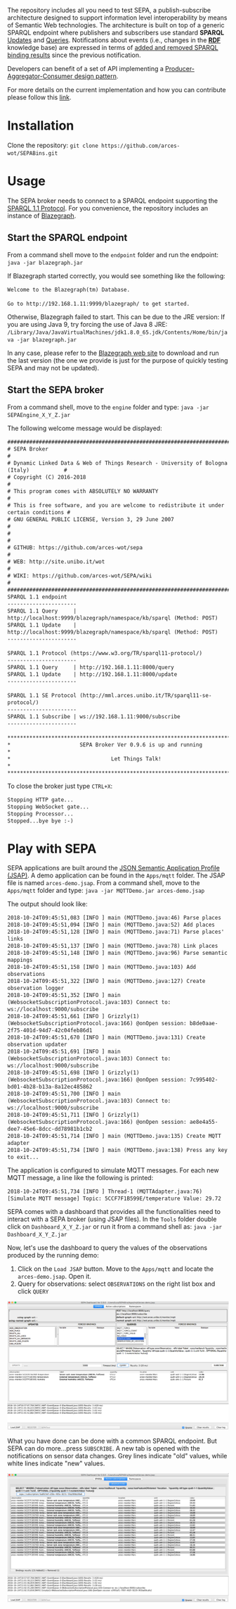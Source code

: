 The repository includes all you need to test SEPA, a publish-subscribe architecture designed to support information level interoperability by means of Semantic Web technologies. The architecture is built on top of a generic SPARQL endpoint where publishers and subscribers use standard **SPARQL** [Updates](https://www.w3.org/TR/sparql11-update/) and [Queries](https://www.w3.org/TR/sparql11-query/). Notifications about events (i.e., changes in the [**RDF**](https://www.w3.org/RDF/) knowledge base) are expressed in terms of [added and removed SPARQL binding results](http://mml.arces.unibo.it/TR/sparql11-subscribe.html) since the previous notification. 

Developers can benefit of a set of API implementing a [Producer-Aggregator-Consumer design pattern](http://mml.arces.unibo.it/TR/jsap.html).

For more details on the current implementation and how you can contribute please follow this [link](https://github.com/arces-wot/SEPA).

# Installation
Clone the repository: `git clone https://github.com/arces-wot/SEPABins.git`

# Usage
The SEPA broker needs to connect to a SPARQL endpoint supporting the [SPARQL 1.1 Protocol](https://www.w3.org/TR/sparql11-protocol/). For you convenience, the repository includes an instance of [Blazegraph](https://www.blazegraph.com/).

## Start the SPARQL endpoint
From a command shell move to the `endpoint` folder and run the endpoint: `java -jar blazegraph.jar`

If Blazegraph started correctly, you would see something like the following:

```
Welcome to the Blazegraph(tm) Database.

Go to http://192.168.1.11:9999/blazegraph/ to get started.
```
Otherwise, Blazegraph failed to start. This can be due to the JRE version: If you are using Java 9, try forcing the use of Java 8 JRE: `/Library/Java/JavaVirtualMachines/jdk1.8.0_65.jdk/Contents/Home/bin/java -jar blazegraph.jar`

In any case, please refer to the [Blazegraph web site](https://www.blazegraph.com/) to download and run the last version (the one we provide is just for the purpose of quickly testing SEPA and may not be updated).

## Start the SEPA broker
From a command shell, move to the `engine` folder and type: `java -jar SEPAEngine_X_Y_Z.jar`

The following welcome message would be displayed:

```
##########################################################################################
# SEPA Broker                                                                            #
# Dynamic Linked Data & Web of Things Research - University of Bologna (Italy)           #
# Copyright (C) 2016-2018                                                                #
# This program comes with ABSOLUTELY NO WARRANTY                                         #
# This is free software, and you are welcome to redistribute it under certain conditions #
# GNU GENERAL PUBLIC LICENSE, Version 3, 29 June 2007                                    #
#                                                                                        #
# GITHUB: https://github.com/arces-wot/sepa                                              #
# WEB: http://site.unibo.it/wot                                                          #
# WIKI: https://github.com/arces-wot/SEPA/wiki                                           #
##########################################################################################
SPARQL 1.1 endpoint
----------------------
SPARQL 1.1 Query     | http://localhost:9999/blazegraph/namespace/kb/sparql (Method: POST)
SPARQL 1.1 Update    | http://localhost:9999/blazegraph/namespace/kb/sparql (Method: POST)
----------------------

SPARQL 1.1 Protocol (https://www.w3.org/TR/sparql11-protocol/)
----------------------
SPARQL 1.1 Query     | http://192.168.1.11:8000/query
SPARQL 1.1 Update    | http://192.168.1.11:8000/update
----------------------

SPARQL 1.1 SE Protocol (http://mml.arces.unibo.it/TR/sparql11-se-protocol/)
----------------------
SPARQL 1.1 Subscribe | ws://192.168.1.11:9000/subscribe
----------------------

*****************************************************************************************
*                      SEPA Broker Ver 0.9.6 is up and running                          *
*                                Let Things Talk!                                       *
*****************************************************************************************
```

To close the broker just type `CTRL+X`:

```
Stopping HTTP gate...
Stopping WebSocket gate...
Stopping Processor...
Stopped...bye bye :-)
```
# Play with SEPA
SEPA applications are built around the [JSON Semantic Application Profile (JSAP)](http://mml.arces.unibo.it/TR/jsap.html).  A demo application can be found in the `Apps/mqtt` folder. The JSAP file is named `arces-demo.jsap`. From a command shell, move to the `Apps/mqtt` folder and type: `java -jar MQTTDemo.jar arces-demo.jsap`

The output should look like:

```
2018-10-24T09:45:51,083 [INFO ] main (MQTTDemo.java:46) Parse places
2018-10-24T09:45:51,094 [INFO ] main (MQTTDemo.java:52) Add places
2018-10-24T09:45:51,128 [INFO ] main (MQTTDemo.java:71) Parse places' links
2018-10-24T09:45:51,137 [INFO ] main (MQTTDemo.java:78) Link places
2018-10-24T09:45:51,148 [INFO ] main (MQTTDemo.java:96) Parse semantic mappings
2018-10-24T09:45:51,158 [INFO ] main (MQTTDemo.java:103) Add observations
2018-10-24T09:45:51,322 [INFO ] main (MQTTDemo.java:127) Create observation logger
2018-10-24T09:45:51,352 [INFO ] main (WebsocketSubscriptionProtocol.java:103) Connect to: ws://localhost:9000/subscribe
2018-10-24T09:45:51,661 [INFO ] Grizzly(1) (WebsocketSubscriptionProtocol.java:166) @onOpen session: b8de0aae-2f75-401d-94d7-42c04feb86d1
2018-10-24T09:45:51,670 [INFO ] main (MQTTDemo.java:131) Create observation updater
2018-10-24T09:45:51,691 [INFO ] main (WebsocketSubscriptionProtocol.java:103) Connect to: ws://localhost:9000/subscribe
2018-10-24T09:45:51,698 [INFO ] Grizzly(1) (WebsocketSubscriptionProtocol.java:166) @onOpen session: 7c995402-bd01-4b28-b13a-8a12ec485862
2018-10-24T09:45:51,700 [INFO ] main (WebsocketSubscriptionProtocol.java:103) Connect to: ws://localhost:9000/subscribe
2018-10-24T09:45:51,711 [INFO ] Grizzly(1) (WebsocketSubscriptionProtocol.java:166) @onOpen session: ae8e4a55-dee7-45e6-8dcc-dd78981b1cb2
2018-10-24T09:45:51,714 [INFO ] main (MQTTDemo.java:135) Create MQTT adapter
2018-10-24T09:45:51,734 [INFO ] main (MQTTDemo.java:138) Press any key to exit...
```

The application is configured to simulate MQTT messages. For each new MQTT message, a line like the following is printed:

```
2018-10-24T09:45:51,734 [INFO ] Thread-1 (MQTTAdapter.java:76) [Simulate MQTT message] Topic: 5CCF7F1B599E/temperature Value: 29.72
```

SEPA comes with a dashboard that provides all the functionalities need to interact with a SEPA broker (using JSAP files). In the `Tools` folder double click on `Dashboard_X_Y_Z.jar` or run it from a command shell as: `java -jar Dashboard_X_Y_Z.jar` 

Now, let's use the dashboard to query the values of the observations produced by the running demo:

1. Click on the `Load JSAP` button. Move to the `Apps/mqtt` and locate the `arces-demo.jsap`. Open it.
2. Query for observations: select `OBSERVATIONS` on the right list box and click `QUERY`

![](./Query.png)

What you have done can be done with a common SPARQL endpoint. But SEPA can do more...press `SUBSCRIBE`. A new tab is opened with the notifications on sensor data changes. Grey lines indicate "old" values, while white lines indicate "new" values.

![](./Subscribe.png)


